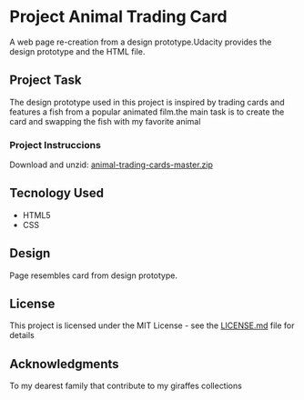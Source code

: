 # Project Animal Trading Card

A web page re-creation from a design prototype.Udacity provides the design prototype and the HTML file.

## Project Task
 
The design prototype used in this project is inspired by trading cards and features a fish from a popular animated film.the main task is to create the card and swapping the fish with my favorite animal 

### Project Instruccions

Download and unzid: [animal-trading-cards-master.zip](https://github.com/udacity/animal-trading-cards/archive/master.zip
)
## Tecnology Used
  + HTML5
  + CSS


## Design

Page resembles card from design prototype.

###


## License

This project is licensed under the MIT License - see the [LICENSE.md](LICENSE.md) file for details

## Acknowledgments

To my dearest family that contribute to my giraffes collections



